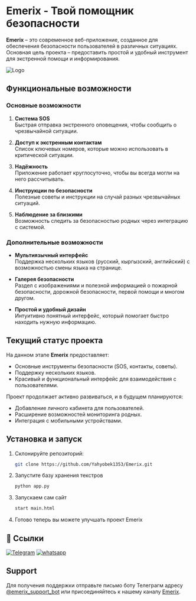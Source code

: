 # Emerix - Твой помощник безопасности

**Emerix** – это современное веб-приложение, созданное для обеспечения безопасности пользователей в различных ситуациях. Основная цель проекта – предоставить простой и удобный инструмент для экстренной помощи и информирования.

![Logo](https://i.ibb.co/h9MkfCQ/image.png)

## Функциональные возможности

### Основные возможности
1. **Система SOS**  
   Быстрая отправка экстренного оповещения, чтобы сообщить о чрезвычайной ситуации.
   
2. **Доступ к экстренным контактам**  
   Список ключевых номеров, которые можно использовать в критической ситуации.
   
3. **Надёжность**  
   Приложение работает круглосуточно, чтобы вы всегда могли на него рассчитывать.

4. **Инструкции по безопасности**  
   Полезные советы и инструкции на случай разных чрезвычайных ситуаций.

5. **Наблюдение за близкими**  
   Возможность следить за безопасностью родных через интеграцию с системой.

### Дополнительные возможности
- **Мультиязычный интерфейс**  
  Поддержка нескольких языков (русский, кыргызский, английский) с возможностью смены языка на странице.
  
- **Галерея безопасности**  
  Раздел с изображениями и полезной информацией о пожарной безопасности, дорожной безопасности, первой помощи и многом другом.

- **Простой и удобный дизайн**  
  Интуитивно понятный интерфейс, который помогает быстро находить нужную информацию.

## Текущий статус проекта

На данном этапе **Emerix** предоставляет:
- Основные инструменты безопасности (SOS, контакты, советы).
- Поддержку нескольких языков.
- Красивый и функциональный интерфейс для взаимодействия с пользователями.

Проект продолжает активно развиваться, и в будущем планируются:
- Добавление личного кабинета для пользователей.
- Расширение возможностей мониторинга родных.
- Интеграция с мобильными устройствами.

## Установка и запуск

1. Склонируйте репозиторий:
   ```bash
   git clone https://github.com/Yahyobek1353/Emerix.git
2. Запустите базу хранения текстров
   ```bash
   python app.py
3. Запускаем сам сайт
   ```bash
   start main.html
4. Готово теперь вы можете улучшать проект Emerix



## 🔗 Ссылки
[![Telegram](https://img.shields.io/badge/Telegram-0A66C2?style=for-the-badge&logo=linkedin&logoColor=white)](https://t.me/salievyt)
[![whatsapp](https://img.shields.io/badge/whatsapp-darc_green?style=for-the-badge&logo=twitter&logoColor=white)](https://api.whatsapp.com/send?phone=996990055445)

## Support

Для получения поддержки отправьте письмо боту Телеграгм адресу [@emerix_support_bot](https://t.me/emerix_support_bot) или присоединяйтесь к нашему каналу [Emerix](https://t.me/emerix_org).


